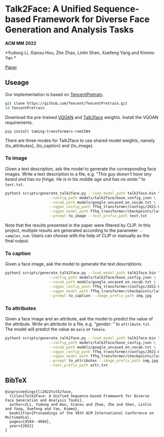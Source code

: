 # Talk2Face: A Unified Sequence-based Framework for Diverse Face Generation and Analysis Tasks
**ACM MM 2022**
  
*Yudong Li, Xianxu Hou, Zhe Zhao, Linlin Shen, Xuefeng Yang and Kimmo Yan *


[Paper](https://dl.acm.org/doi/abs/10.1145/3503161.3548205)

## Useage


Our implementation is based on [TencentPretrain](https://github.com/Tencent/TencentPretrain).


```bash
git clone https://github.com/Tencent/TencentPretrain.git
cd TencentPretrain
```

Download the pre-trained [VQGAN](https://k00.fr/yndvfu95) and
[Talk2face](https://drive.google.com/file/d/1dG5EBIniHocKCqEB9QnFaZfsJmXxD0Mn) weights.
Install the VQGAN requirements.

```
pip install taming-transformers-rom1504
```



There are three modes for Talk2face to use shared model weights, namely {to_attributes},
{to_caption} and {to_image}. 

### To image

Given a text description, ask the model to generate the corresponding face images.
Write a text description to a file, e.g. 
*"This guy doesn't have any beard and has no fringe. He is in his middle age and has no smile."*
to `text.txt`.


```bash
python3 scripts/generate_talk2face.py --load_model_path talk2face.bin \
                    --config_path models/talk2face/base_config.json \
                    --vocab_path models/google_uncased_en_vocab.txt \
                    --vqgan_config_path ffhq_transformer/configs/2021-04-23T18-19-01-project.yaml \
                    --vqgan_model_path ffhq_transformer/checkpoints/last.ckpt \
                    --prompt to_image --text_prefix_path text.txt
```

Note that the results presented in the paper were filtered by CLIP. 
In this project, multiple results are generated according to the parameter `--samples_num`.
Users can choose with the help of CLIP or manually as the final output.

### To caption

Given a face image, ask the model to generate the text descriptions.

```bash
python3 scripts/generate_talk2face.py --load_model_path talk2face.bin \
                    --config_path models/talk2face/base_config.json \
                    --vocab_path models/google_uncased_en_vocab.txt \
                    --vqgan_config_path ffhq_transformer/configs/2021-04-23T18-19-01-project.yaml \
                    --vqgan_model_path ffhq_transformer/checkpoints/last.ckpt \
                    --prompt to_caption --image_prefix_path img.jpg
```

### To attributes

Given a face image and an attribute, ask the model to predict the value of the attribute.
Write an attribute to a file, e.g. *"gender: "* to `attribute.txt`. 
The model will predict the value as `male` or `female`.

```bash
python3 scripts/generate_talk2face.py --load_model_path talk2face.bin \
                    --config_path models/talk2face/base_config.json \
                    --vocab_path models/google_uncased_en_vocab.txt \
                    --vqgan_config_path ffhq_transformer/configs/2021-04-23T18-19-01-project.yaml \
                    --vqgan_model_path ffhq_transformer/checkpoints/last.ckpt \
                    --prompt to_attributes --image_prefix_path img.jpg \
                    --text_prefix_path attr.txt 
```

## BibTeX

```
@inproceedings{li2022talk2face,
  title={Talk2Face: A Unified Sequence-based Framework for Diverse Face Generation and Analysis Tasks},
  author={Li, Yudong and Hou, Xianxu and Zhao, Zhe and Shen, Linlin and Yang, Xuefeng and Yan, Kimmo},
  booktitle={Proceedings of the 30th ACM International Conference on Multimedia},
  pages={4594--4604},
  year={2022}
}
```
